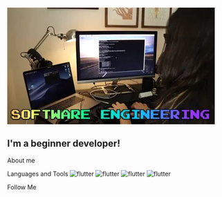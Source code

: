 ![Header](https://github.com/XenixFSociety/XenixFSociety/blob/main/assets/giphy.webp)

## I'm a beginner developer! 

About me

Languages and Tools
![flutter](https://img.shields.io/badge/-Python-black?style=for-the-badge&logo=python&logocolor=pink)
![flutter](https://img.shields.io/badge/-C-black?style=for-the-badge&logo=c&logocolor=pink)
![flutter](https://img.shields.io/badge/-Sql-black?style=for-the-badge&logo=mysql&logocolor=pink)
![flutter](https://img.shields.io/badge/-Git-black?style=for-the-badge&logo=github&logocolor=pink)

Follow Me